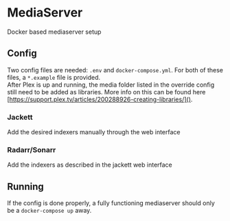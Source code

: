# MediaServer
Docker based mediaserver setup

## Config
Two config files are needed: `.env` and `docker-compose.yml`. For both of these files, a `*.example` file is provided.  
After Plex is up and running, the media folder listed in the override config still need to be added as libraries. 
More info on this can be found here [https://support.plex.tv/articles/200288926-creating-libraries/]().

### Jackett
Add the desired indexers manually through the web interface

### Radarr/Sonarr
Add the indexers as described in the jackett web interface

## Running
If the config is done properly, a fully functioning mediaserver should only be a `docker-compose up` away.
